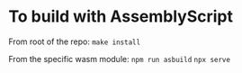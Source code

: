 # To build with AssemblyScript
From root of the repo:
`make install`

From the specific wasm  module:
`npm run asbuild`
`npx serve`

